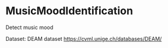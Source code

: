 # MusicMoodIdentification
Detect music mood

Dataset: DEAM dataset https://cvml.unige.ch/databases/DEAM/

